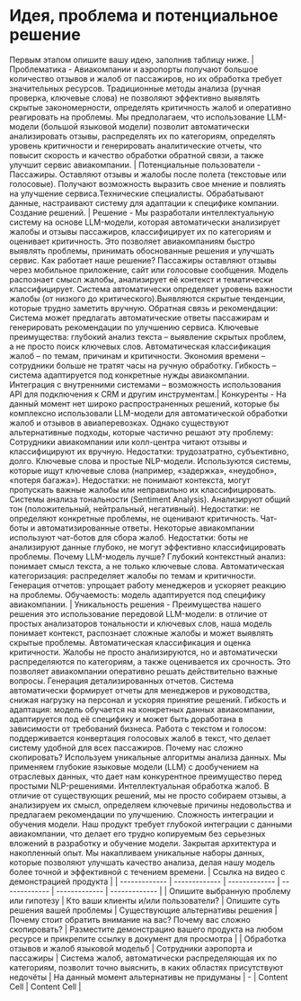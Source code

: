 # Идея, проблема и потенциальное решение

Первым этапом опишите вашу идею, заполнив таблицу ниже. 
| Проблематика - Авиакомпании и аэропорты получают большое количество отзывов и жалоб от пассажиров, но их обработка требует значительных ресурсов. Традиционные методы анализа (ручная проверка, ключевые слова) не позволяют эффективно выявлять скрытые закономерности, определять критичность жалоб и оперативно реагировать на проблемы. Мы предполагаем, что использование LLM-модели (большой языковой модели) позволит автоматически анализировать отзывы, распределять их по категориям, определять уровень критичности и генерировать аналитические отчеты, что повысит скорость и качество обработки обратной связи, а также улучшит сервис авиакомпании.  | Потенциальные пользователи - Пассажиры. Оставляют отзывы и жалобы после полета (текстовые или голосовые).  Получают возможность выразить свое мнение и повлиять на улучшение сервиса.Технические специалисты. Обрабатывают данные, настраивают систему для адаптации к специфике компании. Создание решений. | Решение - Мы разработали интеллектуальную систему на основе LLM-модели, которая автоматически анализирует жалобы и отзывы пассажиров, классифицирует их по категориям и оценивает критичность. Это позволяет авиакомпаниям быстро выявлять проблемы, принимать обоснованные решения и улучшать сервис. Как работает наше решение? Пассажиры оставляют отзывы через мобильное приложение, сайт или голосовые сообщения. Модель распознает смысл жалобы, анализирует её контекст и тематически классифицирует. Система автоматически определяет уровень важности жалобы (от низкого до критического).Выявляются скрытые тенденции, которые трудно заметить вручную. Обратная связь и рекомендации: Система может предлагать автоматические ответы пассажирам и генерировать рекомендации по улучшению сервиса. Ключевые преимущества: глубокий анализ текста – выявление скрытых проблем, а не просто поиск ключевых слов. Автоматическая классификация жалоб – по темам, причинам и критичности. Экономия времени – сотрудники больше не тратят часы на ручную обработку. Гибкость – система адаптируется под конкретные нужды авиакомпании. Интеграция с внутренними системами – возможность использования API для подключения к CRM и другим инструментам.| Конкуренты - На данный момент нет широко распространенных решений, которые бы комплексно использовали LLM-модели для автоматической обработки жалоб и отзывов в авиаперевозках. Однако существуют альтернативные подходы, которые частично решают эту проблему: Сотрудники авиакомпании или колл-центра читают отзывы и классифицируют их вручную. Недостатки: трудозатратно, субъективно, долго. Ключевые слова и простые NLP-модели. Используются системы, которые ищут ключевые слова (например, «задержка», «неудобно», «потеря багажа»). Недостатки: не понимают контекста, могут пропускать важные жалобы или неправильно их классифицировать. Системы анализа тональности (Sentiment Analysis). Анализируют общий тон (положительный, нейтральный, негативный). Недостатки: не определяют конкретные проблемы, не оценивают критичность. Чат-боты и автоматизированные ответы. Некоторые авиакомпании используют чат-ботов для сбора жалоб. Недостатки: боты не анализируют данные глубоко, не могут эффективно классифицировать проблемы. Почему LLM-модель лучше? Глубокий контекстный анализ: понимает смысл текста, а не только ключевые слова. Автоматическая категоризация: распределяет жалобы по темам и критичности. Генерация отчетов: упрощает работу менеджеров и ускоряет реакцию на проблемы. Обучаемость: модель адаптируется под специфику авиакомпании. | Уникальность решения - Преимущества нашего решения это использование передовой LLM-модели: в отличие от простых анализаторов тональности и ключевых слов, наша модель понимает контекст, распознает сложные жалобы и может выявлять скрытые проблемы. Автоматическая классификация и оценка критичности. Жалобы не просто анализируются, но и автоматически распределяются по категориям, а также оценивается их срочность. Это позволяет авиакомпании оперативно решать действительно важные вопросы. Генерация детализированных отчетов. Система автоматически формирует отчеты для менеджеров и руководства, снижая нагрузку на персонал и ускоряя принятие решений. Гибкость и адаптация: модель обучается на конкретных данных авиакомпании, адаптируется под её специфику и может быть доработана в зависимости от требований бизнеса. Работа с текстом и голосом: поддерживается конвертация голосовых жалоб в текст, что делает систему удобной для всех пассажиров. Почему нас сложно скопировать? Используем уникальные алгоритмы анализа данных. Мы применяем глубокие языковые модели (LLM) с дообучением на отраслевых данных, что дает нам конкурентное преимущество перед простыми NLP-решениями. Интеллектуальная обработка жалоб. В отличие от существующих решений, мы не просто собираем отзывы, а анализируем их смысл, определяем ключевые причины недовольства и предлагаем рекомендации по улучшению. Сложность интеграции и обучения модели. Наш продукт требует глубокой интеграции с данными авиакомпании, что делает его трудно копируемым без серьезных вложений в разработку и обучение модели. Закрытая архитектура и накопленный опыт. Мы накапливаем уникальные наборы данных, которые позволяют улучшать качество анализа, делая нашу модель более точной и эффективной с течением времени. | Ссылка на видео с демонстрацией продукта |
| ------------- | ------------- | ------------- | ------------- | ------------- |  ------------- |
| Опишите выбранную проблему или гипотезу | Кто ваши клиенты и/или пользователи?  | Опишите суть решения вашей проблемы | Существующие альтернативы решения | Почему стоит обратить внимание на вас? Почему вас сложно скопировать?  | Разместите демонстрацию вашего продукта на любом ресурсе и прикрепите ссылку в документ для просмотра | 
| Обработка отзывов и жалоб языковой модельб  | Сотрудники аэропорта и пассажиры  | Система жалоб, автоматически распределяющая их по категориям, позволит точно выяснить, в каких областях присутствуют недочёты | На данный момент альтернативы не придуманы | - | Content Cell | Content Cell |




